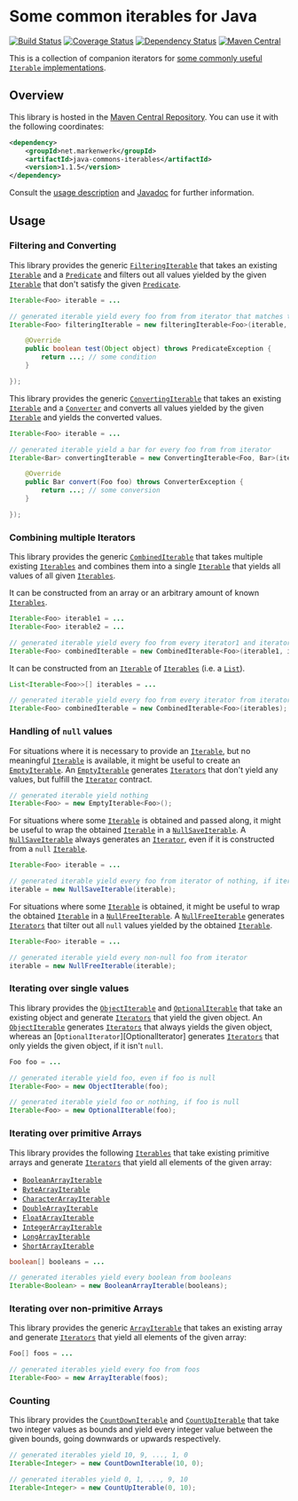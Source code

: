 # Some common iterables for Java

[![Build Status](https://travis-ci.org/markenwerk/java-commons-iterables.svg?branch=master)](https://travis-ci.org/markenwerk/java-commons-iterables)
[![Coverage Status](https://coveralls.io/repos/markenwerk/java-commons-iterables/badge.svg?branch=master&service=github)](https://coveralls.io/github/markenwerk/java-commons-iterables?branch=master)
[![Dependency Status](https://www.versioneye.com/user/projects/564f37bbff016c0033000471/badge.svg)](https://www.versioneye.com/user/projects/564f37bbff016c0033000471)
[![Maven Central](https://maven-badges.herokuapp.com/maven-central/net.markenwerk/commons-iterables/badge.svg)](https://maven-badges.herokuapp.com/maven-central/net.markenwerk/commons-iterables)

This is a collection of companion iterators for [some commonly useful `Iterable` implementations](https://github.com/markenwerk/java-commons-iterators).

## Overview

This library is hosted in the [Maven Central Repository](http://search.maven.org/#artifactdetails|net.markenwerk|java-commons-iterables|1.1.5|jar). You can use it with the following coordinates:

```xml
<dependency>
	<groupId>net.markenwerk</groupId>
	<artifactId>java-commons-iterables</artifactId>
	<version>1.1.5</version>
</dependency>
```

Consult the [usage description](#usage) and [Javadoc](http://markenwerk.github.io/java-commons-iterables/javadoc/1.1.5/index.html) for further information.

## Usage

### Filtering and Converting

This library provides the generic [`FilteringIterable`][FilteringIterable] that takes an existing [`Iterable`][Iterable] and a [`Predicate`][Predicate] and filters out all values yielded by the given [`Iterable`][Iterable] that don't satisfy the given [`Predicate`][Predicate].

```java
Iterable<Foo> iterable = ...

// generated iterable yield every foo from from iterator that matches the condition
Iterable<Foo> filteringIterable = new filteringIterable<Foo>(iterable, new Predicate<Foo>(){

	@Override
	public boolean test(Object object) throws PredicateException {
		return ...; // some condition
	}

});
```

This library provides the generic [`ConvertingIterable`][ConvertingIterable] that takes an existing [`Iterable`][Iterable] and a [`Converter`][Converter] and converts all values yielded by the given [`Iterable`][Iterable] and yields the converted values. 

```java
Iterable<Foo> iterable = ...

// generated iterable yield a bar for every foo from from iterator
Iterable<Bar> convertingIterable = new ConvertingIterable<Foo, Bar>(iterable, new Converter<Foo, Bar>(){

	@Override
	public Bar convert(Foo foo) throws ConverterException {
		return ...; // some conversion
	}

});
```

### Combining multiple Iterators

This library provides the generic [`CombinedIterable`][CombinedIterable] that takes multiple existing [`Iterables`][Iterable] and combines them into a single [`Iterable`][Iterable] that yields all values of all given [`Iterables`][Iterable].

It can be constructed from an array or an arbitrary amount of known [`Iterables`][Iterable].

```java
Iterable<Foo> iterable1 = ...
Iterable<Foo> iterable2 = ...

// generated iterable yield every foo from every iterator1 and iterator2
Iterable<Foo> combinedIterable = new CombinedIterable<Foo>(iterable1, iterable2);
```

It can be constructed from an [`Iterable`][Iterable] of [`Iterables`][Iterable] (i.e. a [`List`][List]).

```java
List<Iterable<Foo>>[] iterables = ...

// generated iterable yield every foo from every iterator from iterators
Iterable<Foo> combinedIterable = new CombinedIterable<Foo>(iterables);
```

### Handling of `null` values

For situations where it is necessary to provide an [`Iterable`][Iterable], but no meaningful [`Iterable`][Iterable] is available, it might be useful to create an [`EmptyIterable`][EmptyIterable]. An [`EmptyIterable`][EmptyIterable] generates [`Iterators`][Iterator] that don't yield any values, but fulfill the [`Iterator`][Iterator] contract.

```java
// generated iterable yield nothing
Iterable<Foo> = new EmptyIterable<Foo>();
```

For situations where some [`Iterable`][Iterable] is obtained and passed along, it might be useful to wrap the obtained [`Iterable`][Iterable] in a [`NullSaveIterable`][NullSaveIterable]. A [`NullSaveIterable`][NullSaveIterable] always generates an [`Iterator`][Iterator], even if it is constructed from a `null` [`Iterable`][Iterable].

```java
Iterable<Foo> iterable = ...

// generated iterable yield every foo from iterator of nothing, if iterator is null
iterable = new NullSaveIterable(iterable);
```

For situations where some [`Iterable`][Iterable] is obtained, it might be useful to wrap the obtained [`Iterable`][Iterable] in a [`NullFreeIterable`][NullFreeIterable]. A [`NullFreeIterable`][NullFreeIterable] generates [`Iterators`][Iterator] that tilter out all `null` values yielded by the obtained [`Iterable`][Iterable].

```java
Iterable<Foo> iterable = ...

// generated iterable yield every non-null foo from iterator
iterable = new NullFreeIterable(iterable);
```

### Iterating over single values

This library provides the [`ObjectIterable`][ObjectIterable] and [`OptionalIterable`][OptionalIterable] that take an existing object and generate [`Iterators`][Iterator] that yield the given object. An [`ObjectIterable`][ObjectIterable] generates [`Iterators`][Iterator] that always yields the given object, whereas an [`OptionalIterator`][OptionalIterator] generates [`Iterators`][Iterator] that only yields the given object, if it isn't `null`. 

```java
Foo foo = ...

// generated iterable yield foo, even if foo is null
Iterable<Foo> = new ObjectIterable(foo); 

// generated iterable yield foo or nothing, if foo is null
Iterable<Foo> = new OptionalIterable(foo); 
```

### Iterating over primitive Arrays

This library provides the following [`Iterables`][Iterable] that take existing primitive arrays and generate [`Iterators`][Iterator] that yield all elements of the given array:

- [`BooleanArrayIterable`][BooleanArrayIterable]
- [`ByteArrayIterable`][ByteArrayIterable]
- [`CharacterArrayIterable`][CharacterArrayIterable]
- [`DoubleArrayIterable`][DoubleArrayIterable]
- [`FloatArrayIterable`][FloatArrayIterable]
- [`IntegerArrayIterable`][IntegerArrayIterable]
- [`LongArrayIterable`][LongArrayIterable]
- [`ShortArrayIterable`][ShortArrayIterable]

```java
boolean[] booleans = ...

// generated iterables yield every boolean from booleans
Iterable<Boolean> = new BooleanArrayIterable(booleans);
```

### Iterating over non-primitive Arrays

This library provides the generic [`ArrayIterable`][ArrayIterable] that takes an existing array and generate [`Iterators`][Iterator] that yield all elements of the given array:

```java
Foo[] foos = ...

// generated iterables yield every foo from foos
Iterable<Foo> = new ArrayIterable(foos);
```

### Counting

This library provides the [`CountDownIterable`][CountDownIterable] and [`CountUpIterable`][CountUpIterable] that take two integer values as bounds and yield every integer value between the given bounds, going downwards or upwards respectively.

```java
// generated iterables yield 10, 9, ..., 1, 0
Iterable<Integer> = new CountDownIterable(10, 0);

// generated iterables yield 0, 1, ..., 9, 10
Iterable<Integer> = new CountUpIterable(0, 10); 
```

[ArrayIterable]: http://static.javadoc.io/net.markenwerk/commons-iterables/1.1.5/index.html?net/markenwerk/commons/iterables/ArrayIterable.html
[BooleanArrayIterable]: http://static.javadoc.io/net.markenwerk/commons-iterables/1.1.5/index.html?net/markenwerk/commons/iterables/BooleanArrayIterable.html
[ByteArrayIterable]: http://static.javadoc.io/net.markenwerk/commons-iterables/1.1.5/index.html?net/markenwerk/commons/iterables/ByteArrayIterable.html
[CharacterArrayIterable]: http://static.javadoc.io/net.markenwerk/commons-iterables/1.1.5/index.html?net/markenwerk/commons/iterables/CharacterArrayIterable.html
[CombinedIterable]: http://static.javadoc.io/net.markenwerk/commons-iterables/1.1.5/index.html?net/markenwerk/commons/iterables/CombinedIterable.html
[ConvertingIterable]: http://static.javadoc.io/net.markenwerk/commons-iterables/1.1.5/index.html?net/markenwerk/commons/iterables/ConvertingIterable.html
[CountDownIterable]: http://static.javadoc.io/net.markenwerk/commons-iterables/1.1.5/index.html?net/markenwerk/commons/iterables/CountDownIterable.html
[CountUpIterable]: http://static.javadoc.io/net.markenwerk/commons-iterables/1.1.5/index.html?net/markenwerk/commons/iterables/CountUpIterable.html
[DoubleArrayIterable]: http://static.javadoc.io/net.markenwerk/commons-iterables/1.1.5/index.html?net/markenwerk/commons/iterables/DoubleArrayIterable.html
[EmptyIterable]: http://static.javadoc.io/net.markenwerk/commons-iterables/1.1.5/index.html?net/markenwerk/commons/iterables/EmptyIterable.html
[FilteringIterable]: http://static.javadoc.io/net.markenwerk/commons-iterables/1.1.5/index.html?net/markenwerk/commons/iterables/FilteringIterable.html
[FloatArrayIterable]: http://static.javadoc.io/net.markenwerk/commons-iterables/1.1.5/index.html?net/markenwerk/commons/iterables/FloatArrayIterable.html
[IntegerArrayIterable]: http://static.javadoc.io/net.markenwerk/commons-iterables/1.1.5/index.html?net/markenwerk/commons/iterables/IntegerArrayIterable.html
[LongArrayIterable]: http://static.javadoc.io/net.markenwerk/commons-iterables/1.1.5/index.html?net/markenwerk/commons/iterables/LongArrayIterable.html
[NullFreeIterable]: http://static.javadoc.io/net.markenwerk/commons-iterables/1.1.5/index.html?net/markenwerk/commons/iterables/NullFreeIterable.html
[NullSaveIterable]: http://static.javadoc.io/net.markenwerk/commons-iterables/1.1.5/index.html?net/markenwerk/commons/iterables/NullSaveIterable.html
[ObjectIterable]: http://static.javadoc.io/net.markenwerk/commons-iterables/1.1.5/index.html?net/markenwerk/commons/iterables/ObjectIterable.html
[OptionalIterable]: http://static.javadoc.io/net.markenwerk/commons-iterables/1.1.5/index.html?net/markenwerk/commons/iterables/OptionalIterable.html
[ShortArrayIterable]: http://static.javadoc.io/net.markenwerk/commons-iterables/1.1.5/index.html?net/markenwerk/commons/iterables/ShortArrayIterable.html

[Converter]: http://static.javadoc.io/net.markenwerk/commons-interfaces/2.0.0/index.html?net/markenwerk/commons/interfaces/Converter.html
[Predicate]: http://static.javadoc.io/net.markenwerk/commons-interfaces/2.0.0/index.html?net/markenwerk/commons/interfaces/Predicate.html

[Iterable]: http://docs.oracle.com/javase/6/docs/api/index.html?java/lang/Iterable.html
[Iterator]: http://docs.oracle.com/javase/6/docs/api/index.html?java/util/Iterator.html
[List]: http://docs.oracle.com/javase/6/docs/api/index.html?java/util/List.html
